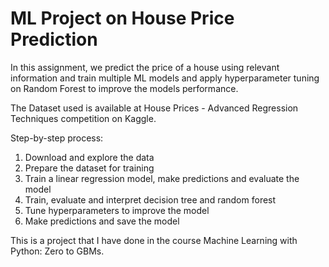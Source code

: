 # ML Project on House Price Prediction

In this assignment, we predict the price of a house using relevant information and train multiple ML models and apply hyperparameter tuning on Random Forest to improve the models performance.

The Dataset used is available at House Prices - Advanced Regression Techniques competition on Kaggle.

Step-by-step process:

1. Download and explore the data
2. Prepare the dataset for training
3. Train a linear regression model, make predictions and evaluate the model
4. Train, evaluate and interpret decision tree and random forest
5. Tune hyperparameters to improve the model
6. Make predictions and save the model


This is a project  that I have done in the course Machine Learning with Python: Zero to GBMs.
